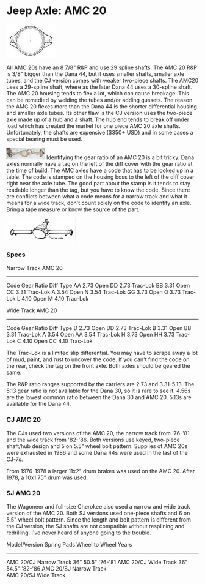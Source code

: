 # Jeep Axle: AMC 20

[![AMC 20 diff cover](/images/axle/bwa20_.jpg)](/images/axle/bwa20.jpg)

All AMC 20s have an 8 7/8\" R&P and use 29 spline shafts. The AMC 20 R&P is 3/8\" bigger than the Dana 44, but it uses smaller shafts, smaller axle tubes, and the CJ version comes with weaker two-piece shafts. The AMC20 uses a 29-spline shaft, where as the later Dana 44 uses a 30-spline shaft. The AMC 20 housing tends to flex a lot, which can cause breakage. This can be remedied by welding the tubes and/or adding gussets. The reason the AMC 20 flexes more than the Dana 44 is the shorter differential housing and smaller axle tubes. Its other flaw is the CJ version uses the two-piece axle made up of a hub and a shaft. The hub end tends to break off under load which has created the market for one piece AMC 20 axle shafts. Unfortunately, the shafts are expensive (\$350+ USD) and in some cases a special bearing must be used.

[![AMC 20 rear axle](/images/axle/amc20_.jpg)](/images/axle/amc20.jpg) Identifying the gear ratio of an AMC 20 is a bit tricky. Dana axles normally have a tag on the left of the diff cover with the gear ratio at the time of build. The AMC axles have a code that has to be looked up in a table. The code is stamped on the housing boss to the left of the diff cover right near the axle tube. The good part about the stamp is it tends to stay readable longer than the tag, but you have to know the code. Since there are conflicts between what a code means for a narrow track and what it means for a wide track, don\'t count solely on the code to identify an axle. Bring a tape measure or know the source of the part.

[![amc cover](/images/axle/amc20co_.gif)](/images/axle/amc20co.gif)

### Specs

  Narrow Track AMC 20                
  --------------------- ------------ -----------
  Code                  Gear Ratio   Diff Type
  AA                    2.73         Open
  DD                    2.73         Trac-Lok
  BB                    3.31         Open
  CC                    3.31         Trac-Lok
  A                     3.54         Open
  N                     3.54         Trac-Lok
  GG                    3.73         Open
  Q                     3.73         Trac-Lok
  L                     4.10         Open
  M                     4.10         Trac-Lok

  Wide Track AMC 20                
  ------------------- ------------ -----------
  Code                Gear Ratio   Diff Type
  D                   2.73         Open
  DD                  2.73         Trac-Lok
  B                   3.31         Open
  BB                  3.31         Trac-Lok
  A                   3.54         Open
  AA                  3.54         Trac-Lok
  H                   3.73         Open
  HH                  3.73         Trac-Lok
  C                   4.10         Open
  CC                  4.10         Trac-Lok

The Trac-Lok is a limited slip differential. You may have to scrape away a lot of mud, paint, and rust to uncover the code. If you can\'t find the code on the rear, check the tag on the front axle. Both axles should be geared the same.

The R&P ratio ranges supported by the carriers are 2.73 and 3.31-5.13. The 5.13 gear ratio is not available for the Dana 30, so it is rare to see it. 4.56s are the lowest common ratio between the Dana 30 and AMC 20. 5.13s are available for the Dana 44.

### CJ AMC 20

The CJs used two versions of the AMC 20, the narrow track from \'76-\'81 and the wide track from \'82-\'86. Both versions use keyed, two-piece shaft/hub design and 5 on 5.5\" wheel bolt pattern. Supplies of AMC 20s were exhausted in 1986 and some Dana 44s were used in the last of the CJ-7s.

From 1976-1978 a larger 11x2\" drum brakes was used on the AMC 20. After 1978, a 10x1.75\" drum was used.

### SJ AMC 20

The Wagoneer and full-size Cherokee also used a narrow and wide track version of the AMC 20. Both SJ versions used one-piece shafts and 6 on 5.5\" wheel bolt pattern. Since the length and bolt pattern is different from the CJ version, the SJ shafts are not compatible without resplining and redrilling. I\'ve never heard of anyone going to the trouble.

  Model/Version            Spring Pads   Wheel to Wheel   Years
  ------------------------ ------------- ---------------- -----------
  AMC 20/CJ Narrow Track   36\"          50.5\"           \'76-\'81
  AMC 20/CJ Wide Track     36\"          54.5\"           \'82-\'86
  AMC 20/SJ Narrow Track                                  
  AMC 20/SJ Wide Track                                    
